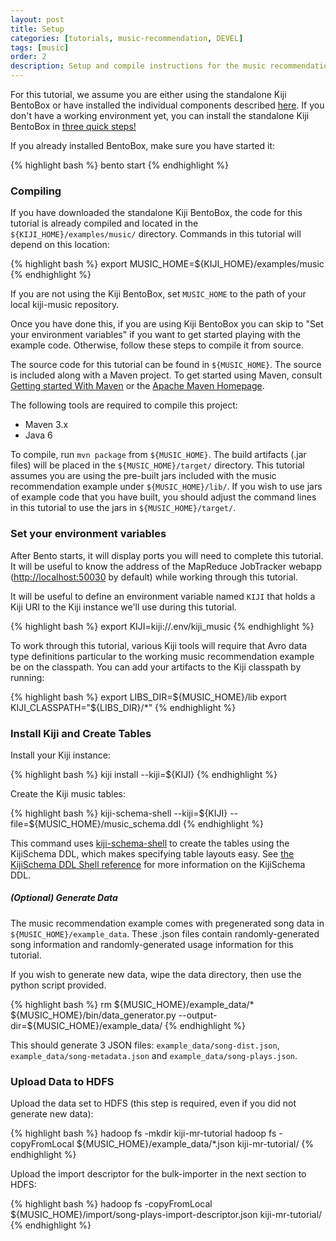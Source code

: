 ```yaml
---
layout: post
title: Setup
categories: [tutorials, music-recommendation, DEVEL]
tags: [music]
order: 2
description: Setup and compile instructions for the music recommendation tutorial.
---
```

For this tutorial, we assume you are either using the standalone Kiji BentoBox or
have installed the individual components described [here](http://www.kiji.org/getstarted/).
If you don\'t have a working environment yet, you can install the standalone Kiji
BentoBox in [three quick steps!](http://www.kiji.org/#tryit)

If you already installed BentoBox, make sure you have started it:

<div class="userinput">
{% highlight bash %}
bento start
{% endhighlight %}
</div>

### Compiling

If you have downloaded the standalone Kiji BentoBox, the code for this tutorial
is already compiled and located in the `${KIJI_HOME}/examples/music/` directory.
Commands in this tutorial will depend on this location:

<div class="userinput">
{% highlight bash %}
export MUSIC_HOME=${KIJI_HOME}/examples/music
{% endhighlight %}
</div>

If you are not using the Kiji BentoBox, set `MUSIC_HOME` to the path of your local
kiji-music repository.

Once you have done this, if you are using Kiji BentoBox you can skip to
"Set your environment variables" if you want to get started playing with the example code.
Otherwise, follow these steps to compile it from source.

The source code for this tutorial can be found in `${MUSIC_HOME}`.
The source is included along with a Maven project. To get started using Maven,
consult [Getting started With Maven]({{site.kiji_url}}/get-started-with-maven) or
the [Apache Maven Homepage](http://maven.apache.org/).

The following tools are required to compile this project:
* Maven 3.x
* Java 6

To compile, run `mvn package` from `${MUSIC_HOME}`. The build
artifacts (.jar files) will be placed in the `${MUSIC_HOME}/target/`
directory. This tutorial assumes you are using the pre-built jars included with
the music recommendation example under `${MUSIC_HOME}/lib/`. If you wish to
use jars of example code that you have built, you should adjust the command
lines in this tutorial to use the jars in `${MUSIC_HOME}/target/`.

### Set your environment variables
After Bento starts, it will display ports you will need to complete this tutorial. It will be useful
to know the address of the MapReduce JobTracker webapp
([http://localhost:50030](http://localhost:50030) by default) while working through this tutorial.

It will be useful to define an environment variable named `KIJI` that holds a Kiji URI to the Kiji
instance we'll use during this tutorial.

<div class="userinput">
{% highlight bash %}
export KIJI=kiji://.env/kiji_music
{% endhighlight %}
</div>

To work through this tutorial, various Kiji tools will require that Avro data
type definitions particular to the working music recommendation example be on the
classpath. You can add your artifacts to the Kiji classpath by running:

<div class="userinput">
{% highlight bash %}
export LIBS_DIR=${MUSIC_HOME}/lib
export KIJI_CLASSPATH="${LIBS_DIR}/*"
{% endhighlight %}
</div>

### Install Kiji and Create Tables

Install your Kiji instance:

<div class="userinput">
{% highlight bash %}
kiji install --kiji=${KIJI}
{% endhighlight %}
</div>

Create the Kiji music tables:

<div class="userinput">
{% highlight bash %}
kiji-schema-shell --kiji=${KIJI} --file=${MUSIC_HOME}/music_schema.ddl
{% endhighlight %}
</div>

This command uses [kiji-schema-shell](https://github.com/kijiproject/kiji-schema-shell)
to create the tables using the KijiSchema DDL, which makes specifying table layouts easy.
See [the KijiSchema DDL Shell reference]({{site.userguide_schema_DEVEL}}/schema-shell-ddl-ref)
for more information on the KijiSchema DDL.

##### (Optional) Generate Data

The music recommendation example comes with pregenerated song data in
`${MUSIC_HOME}/example_data`.  These .json files contain randomly-generated song information
and randomly-generated usage information for this tutorial.

If you wish to generate new data, wipe the data directory, then use the python script provided.

<div class="userinput">
{% highlight bash %}
rm ${MUSIC_HOME}/example_data/*
${MUSIC_HOME}/bin/data_generator.py --output-dir=${MUSIC_HOME}/example_data/
{% endhighlight %}
</div>

This should generate 3 JSON files: `example_data/song-dist.json`, `example_data/song-metadata.json`
and `example_data/song-plays.json`.

### Upload Data to HDFS

Upload the data set to HDFS (this step is required, even if you did not generate new data):

<div class="userinput">
{% highlight bash %}
hadoop fs -mkdir kiji-mr-tutorial
hadoop fs -copyFromLocal ${MUSIC_HOME}/example_data/*.json kiji-mr-tutorial/
{% endhighlight %}
</div>

Upload the import descriptor for the bulk-importer in the next section to HDFS:

<div class="userinput">
{% highlight bash %}
hadoop fs -copyFromLocal ${MUSIC_HOME}/import/song-plays-import-descriptor.json kiji-mr-tutorial/
{% endhighlight %}
</div>
